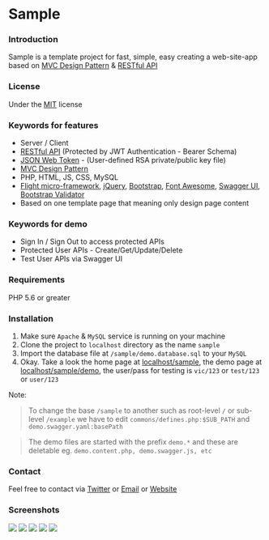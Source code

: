 # Sample

### Introduction
Sample is a template project for fast, simple, easy creating a web-site-app based on [MVC Design Pattern](https://en.wikipedia.org/wiki/Model%E2%80%93view%E2%80%93controller) & [RESTful API](https://en.wikipedia.org/wiki/Representational_state_transfer)

### License
Under the [MIT](LICENSE) license

### Keywords for features
  - Server / Client
  - [RESTful API](https://en.wikipedia.org/wiki/Representational_state_transfer) (Protected by JWT Authentication - Bearer Schema)
  - [JSON Web Token](https://jwt.io/) - (User-defined RSA private/public key file)
  - [MVC Design Pattern](https://en.wikipedia.org/wiki/Model%E2%80%93view%E2%80%93controller)
  - PHP, HTML, JS, CSS, MySQL
  - [Flight micro-framework](http://flightphp.com/), [jQuery](https://jquery.com/), [Bootstrap](https://getbootstrap.com/), [Font Awesome](https://fontawesome.com/), [Swagger UI](https://swagger.io/), [Bootstrap Validator](https://bootstrap-validate.js.org/)
  - Based on one template page that meaning only design page content

### Keywords for demo
  - Sign In / Sign Out to access protected APIs
  - Protected User APIs - Create/Get/Update/Delete
  - Test User APIs via Swagger UI

### Requirements
PHP 5.6 or greater

### Installation

1. Make sure `Apache` & `MySQL` service is running on your machine
2. Clone the project to `localhost` directory as the name `sample`
3. Import the database file at `/sample/demo.database.sql` to your `MySQL`
4. Okay. Take a look the home page at [localhost/sample](http://localhost/sample), the demo page at [localhost/sample/demo](http://localhost/sample/demo), the user/pass for testing is `vic/123` or `test/123` or `user/123`

Note:
> To change the base `/sample` to another such as root-level `/` or sub-level `/example` we have to edit `commons/defines.php:$SUB_PATH` and `demo.swagger.yaml:basePath`

> The demo files are started with the prefix `demo.*` and these are deletable eg. `demo.content.php, demo.swagger.js, etc`

### Contact
Feel free to contact via [Twitter](https://twitter.com/vic4key) or [Email](mailto:vic4key@gmail.com) or [Website](http://vic.onl/)

### Screenshots

![](screenshots/1.png)
![](screenshots/2.png)
![](screenshots/3.png)
![](screenshots/4.png)
![](screenshots/5.png)